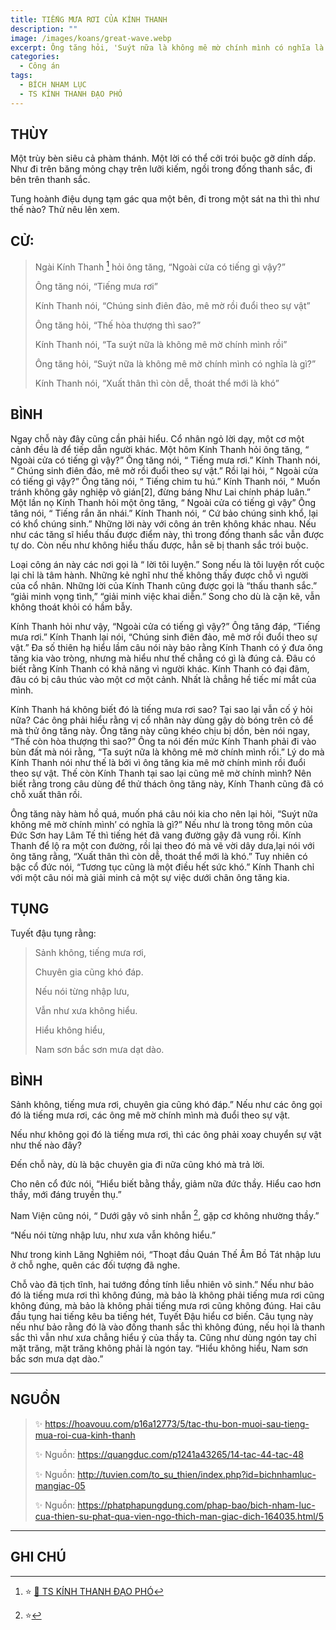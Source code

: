 ```yaml
---
title: TIẾNG MƯA RƠI CỦA KÍNH THANH
description: ""
image: /images/koans/great-wave.webp
excerpt: Ông tăng hỏi, 'Suýt nữa là không mê mờ chính mình có nghĩa là gì?'. Kính Thanh nói, 'Xuất thân thì còn dễ, thoát thể mới là khó'
categories:
  - Công án
tags:
  - BÍCH NHAM LỤC
  - TS KÍNH THANH ĐẠO PHÓ
---
```


## THÙY

Một trùy bèn siêu cả phàm thánh. Một lời có thể cởi trói buộc gỡ dính dấp. Như đi trên băng mỏng chạy trên lưỡi kiếm, ngồi trong đống thanh sắc, đi bên trên thanh sắc.

Tung hoành điệu dụng tạm gác qua một bên, đi trong một sát na thì thì như thế nào? Thử nêu lên xem.

## CỬ:

> Ngài Kính Thanh [^1] hỏi ông tăng, “Ngoài cửa có tiếng gì vậy?”
>
> Ông tăng nói, “Tiếng mưa rơi”
>
> Kính Thanh nói, “Chúng sinh điên đảo, mê mờ rồi đuổi theo sự vật”
>
> Ông tăng hỏi, “Thế hòa thượng thì sao?”
>
> Kính Thanh nói, “Ta suýt nữa là không mê mờ chính mình rồi”
>
> Ông tăng hỏi, “Suýt nữa là không mê mờ chính mình có nghĩa là gì?”
>
> Kính Thanh nói, “Xuất thân thì còn dễ, thoát thể mới là khó”

## BÌNH

Ngay chỗ này đây cũng cần phải hiểu. Cổ nhân ngỏ lời dạy, một cơ một cảnh đều là để tiếp dẫn người khác. Một hôm Kính Thanh hỏi ông tăng, “ Ngoài cửa có tiếng gì vậy?” Ông tăng nói, “ Tiếng mưa rơi.” Kính Thanh nói, “ Chúng sinh điên đảo, mê mờ rồi đuổi theo sự vật.” Rồi lại hỏi, “ Ngoài cửa có tiếng gì vậy?” Ông tăng nói, “ Tiếng chim tu hú.” Kính Thanh nói, “ Muốn tránh không gây nghiệp vô gián[2], đừng báng Như Lai chính pháp luân.” Một lần nọ Kính Thanh hỏi một ông tăng, “ Ngoài cửa có tiếng gì vậy” Ông tăng nói, “ Tiếng rắn ăn nhái.” Kính Thanh nói, “ Cứ bảo chúng sinh khổ, lại có khổ chúng sinh.” Những lời này với công án trên không khác nhau. Nếu như các tăng sĩ hiểu thấu được điểm này, thì trong đống thanh sắc vẫn được tự do. Còn nếu như không hiểu thấu được, hẳn sẽ bị thanh sắc trói buộc.

Loại công án này các nơi gọi là “ lời tôi luyện.” Song nếu là tôi luyện rốt cuộc lại chỉ là tâm hành. Những kẻ nghĩ như thế không thấy được chỗ vì người của cổ nhân. Những lời của Kính Thanh cũng được gọi là “thấu thanh sắc.” “giải minh vọng tình,” “giải minh việc khai diễn.” Song cho dù là cặn kẽ, vẫn không thoát khỏi có hầm bẫy.

Kính Thanh hỏi như vậy, “Ngoài cửa có tiếng gì vậy?” Ông tăng đáp, “Tiếng mưa rơi.” Kính Thanh lại nói, “Chúng sinh điên đảo, mê mờ rồi đuổi theo sự vật.” Đa số thiên hạ hiểu lầm câu nói này bảo rằng Kính Thanh có ý đưa ông tăng kia vào tròng, nhưng mà hiểu như thế chẳng có gì là đúng cả. Đâu có biết rằng Kính Thanh có khả năng vì người khác. Kính Thanh có đại đãm, đâu có bị câu thúc vào một cơ một cảnh. Nhất là chẳng hề tiếc mí mắt của mình.

Kính Thanh há không biết đó là tiếng mưa rơi sao? Tại sao lại vẫn cố ý hỏi nữa? Các ông phải hiểu rằng vị cổ nhân này dùng gậy dò bóng trên cỏ để mà thử ông tăng này. Ông tăng này cũng khéo chịu bị dồn, bèn nói ngay, “Thế còn hòa thượng thì sao?” Ông ta nói đến mức Kính Thanh phải đi vào bùn đất mà nói rằng, “Ta suýt nữa là không mê mờ chính mình rồi.” Lý do mà Kính Thanh nói như thế là bởi vì ông tăng kia mê mờ chính mình rồi đuổi theo sự vật. Thế còn Kính Thanh tại sao lại cũng mê mờ chính mình? Nên biết rằng trong câu dùng để thử thách ông tăng này, Kính Thanh cũng đã có chỗ xuất thân rồi.

Ông tăng này hàm hồ quá, muốn phá câu nói kia cho nên lại hỏi, “Suýt nữa không mê mờ chính mình’ có nghĩa là gì?” Nếu như là trong tông môn của Đức Sơn hay Lâm Tế thì tiếng hét đã vang đường gậy đã vung rồi. Kính Thanh để lộ ra một con đường, rồi lại theo đó mà vẽ vời dây dưa,lại nói với ông tăng rằng, “Xuất thân thì còn dễ, thoát thể mới là khó.” Tuy nhiên có bậc cổ đức nói, “Tương tục cũng là một điều hết sức khó.” Kính Thanh chỉ với một câu nói mà giải minh cả một sự việc dưới chân ông tăng kia.

## TỤNG

Tuyết đậu tụng rằng:

> Sảnh không, tiếng mưa rơi,
>
> Chuyên gia cũng khó đáp.
>
> Nếu nói từng nhập lưu,
>
> Vẫn như xưa không hiểu.
>
> Hiểu không hiểu,
>
> Nam sơn bắc sơn mưa dạt dào.

## BÌNH

Sảnh không, tiếng mưa rơi, chuyên gia cũng khó đáp.” Nếu như các ông gọi đó là tiếng mưa rơi, các ông mê mờ chính mình mà đuổi theo sự vật.

Nếu như không gọi đó là tiếng mưa rơi, thì các ông phải xoay chuyển sự vật như thế nào đây?

Đến chỗ này, dù là bậc chuyên gia đi nữa cũng khó mà trả lời.

Cho nên cổ đức nói, “Hiểu biết bằng thầy, giảm nữa đức thầy. Hiểu cao hơn thầy, mới đáng truyền thụ.”

Nam Viện cũng nói, “ Dưới gậy vô sinh nhẫn [^3], gặp cơ không nhường thầy.”

“Nếu nói từng nhập lưu, như xưa vẫn không hiểu.”

Như trong kinh Lăng Nghiêm nói, “Thoạt đầu Quán Thế Âm Bồ Tát nhập lưu ở chỗ nghe, quên các đối tượng đã nghe.

Chỗ vào đã tịch tĩnh, hai tướng đồng tính liễu nhiên vô sinh.” Nếu như bảo đó là tiếng mưa rơi thì không đúng, mà bảo là không phải tiếng mưa rơi cũng không đúng, mà bảo là không phải tiếng mưa rơi cũng không đúng. Hai câu đầu tụng hai tiếng kêu ba tiếng hét, Tuyết Đậu hiểu cơ biến. Câu tụng này nếu như bảo rằng đó là vào đống thanh sắc thì không đúng, nếu họi là thanh sắc thì vẫn như xưa chẳng hiểu ý của thầy ta. Cũng như dùng ngón tay chỉ mặt trăng, mặt trăng không phải là ngón tay. “Hiểu không hiểu, Nam sơn bắc sơn mưa dạt dào.”

<hr class="blog-rule" />

## NGUỒN

> ✨ https://hoavouu.com/p16a12773/5/tac-thu-bon-muoi-sau-tieng-mua-roi-cua-kinh-thanh
>
> ✨ Nguồn: https://quangduc.com/p1241a43265/14-tac-44-tac-48
>
> ✨ Nguồn: http://tuvien.com/to_su_thien/index.php?id=bichnhamluc-mangiac-05
>
> ✨ Nguồn: https://phatphapungdung.com/phap-bao/bich-nham-luc-cua-thien-su-phat-qua-vien-ngo-thich-man-giac-dich-164035.html/5

<hr class="blog-rule" />

## GHI CHÚ

[^1]: ⭐️ <a href="/masters/ts-kinh-thanh-dao-pho/" target="_blank">🔗 TS KÍNH THANH ĐẠO PHÓ</a>

[^3]: ⭐️
